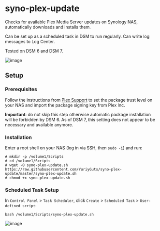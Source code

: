 # syno-plex-update

Checks for available Plex Media Server updates on Synology NAS, automatically downloads and installs them.

Can be set up as a scheduled task in DSM to run regularly. Can write log messages to Log Center.

Tested on DSM 6 and DSM 7.

![image](https://user-images.githubusercontent.com/2750531/97003805-ae3b1880-1544-11eb-8ec4-2fde4d9be317.png)

## Setup

### Prerequisites

Follow the instructions from [Plex Support](https://support.plex.tv/articles/205165858-how-to-add-plex-s-package-signing-public-key-to-synology-nas-package-center/) to set the package trust level on your NAS and import the package signing key from Plex Inc.

**Important**: do not skip this step otherwise automatic package installation will be forbidden by DSM 6. As of DSM 7, this setting does not appear to be necessary and available anymore.

### Installation

Enter a root shell on your NAS (log in via SSH, then `sudo -i`) and run:
```
# mkdir -p /volume1/Scripts
# cd /volume1/Scripts
# wget -O syno-plex-update.sh https://raw.githubusercontent.com/YuriyGuts/syno-plex-update/master/syno-plex-update.sh
# chmod +x syno-plex-update.sh
```

### Scheduled Task Setup

In `Control Panel` > `Task Scheduler`, click `Create` > `Scheduled Task` > `User-defined script`:

```
bash /volume1/Scripts/syno-plex-update.sh
```
![image](https://user-images.githubusercontent.com/2750531/97003865-ce6ad780-1544-11eb-9fa0-b2b42169ff18.png)
